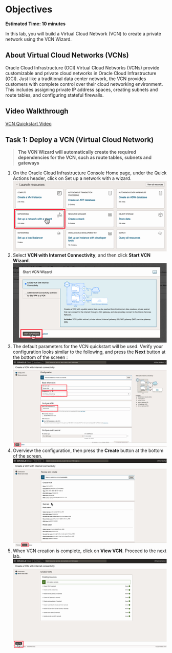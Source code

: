 # Objectives

**Estimated Time: 10 minutes**

In this lab, you will build a Virtual Cloud Network (VCN) to create a private network using the VCN Wizard.

## About Virtual Cloud Networks (VCNs)

Oracle Cloud Infrastructure (OCI) Virtual Cloud Networks (VCNs) provide customizable and private cloud networks in Oracle Cloud Infrastructure (OCI). Just like a traditional data center network, the VCN provides customers with complete control over their cloud networking environment. This includes assigning private IP address spaces, creating subnets and route tables, and configuring stateful firewalls.

## Video Walkthrough

[VCN Quickstart Video](youtube:svGxVEifOe0:large) 

## Task 1: Deploy a VCN (Virtual Cloud Network)

> **The VCN Wizard will automatically create the required dependencies for the VCN, such as route tables, subnets and gateways**

1. On the Oracle Cloud Infrastructure Console Home page, under the Quick Actions header, click on Set up a network with a wizard.
  ![Quick Actions Wizard](images/vcn-1.png)
2. Select **VCN with Internet Connectivity**, and then click **Start VCN Wizard**.
  ![VCN with Internet Connectivity](images/vcn-2.png)
3. The default parameters for the VCN quickstart will be used. Verify your configuration looks similar to the following, and press the **Next** button at the bottom of the screen :
  ![Create a VCN Configuration](images/vcn-3.png)
4. Overview the configuration, then press the **Create** button at the bottom of the screen.
    ![Review CV Configuration](images/vcn-4.png)
5. When VCN creation is complete, click on **View VCN**. Proceed to the next lab.
    ![Workflow](images/vcn-5.png)
